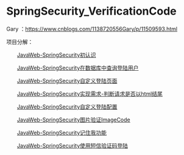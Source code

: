 # SpringSecurity_VerificationCode
Gary ：https://www.cnblogs.com/1138720556Gary/p/11509593.html



   项目分解：

　　<a href="https://www.cnblogs.com/1138720556Gary/p/11509593.html">JavaWeb-SpringSecurity初认识</a>

　　<a href="https://www.cnblogs.com/1138720556Gary/p/11745700.html">JavaWeb-SpringSecurity在数据库中查询登陆用户</a>

　　<a href="https://www.cnblogs.com/1138720556Gary/p/11747420.html">JavaWeb-SpringSecurity自定义登陆页面</a>

　　<a href="https://www.cnblogs.com/1138720556Gary/p/11747420.html">JavaWeb-SpringSecurity实现需求-判断请求是否以html结尾</a>

　　<a href="https://www.cnblogs.com/1138720556Gary/p/11762618.html">JavaWeb-SpringSecurity自定义登陆配置</a>

　　<a href="https://www.cnblogs.com/1138720556Gary/p/11810881.html">JavaWeb-SpringSecurity图片验证ImageCode</a>

　　<a href="https://www.cnblogs.com/1138720556Gary/p/11819888.html">JavaWeb-SpringSecurity记住我功能</a>

　　<a href="https://www.cnblogs.com/1138720556Gary/p/11821059.html">JavaWeb-SpringSecurity使用短信验证码登陆</a>
